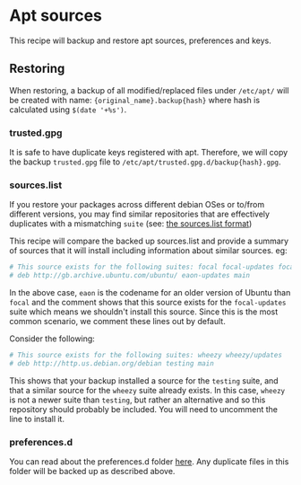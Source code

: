 # Apt sources
This recipe will backup and restore apt sources, preferences and keys.

## Restoring
When restoring, a backup of all modified/replaced files under `/etc/apt/` will be created with name: `{original_name}.backup{hash}` where hash is calculated using `$(date '+%s')`.

### trusted.gpg
It is safe to have duplicate keys registered with apt. Therefore, we will
copy the backup `trusted.gpg` file to `/etc/apt/trusted.gpg.d/backup{hash}.gpg`.

### sources.list
If you restore your packages across different debian OSes or to/from 
different versions, you may find similar repositories that are effectively
duplicates with a mismatching `suite` (see: [the sources.list format](http://manpages.ubuntu.com/manpages/xenial/man5/sources.list.5.html#the%20deb%20and%20deb-src%20types:%20general%20format))

This recipe will compare the backed up sources.list and provide a summary of sources that it will install including information about similar sources. eg:
```bash
# This source exists for the following suites: focal focal-updates focal-security
# deb http://gb.archive.ubuntu.com/ubuntu/ eaon-updates main
```

In the above case, `eaon` is the codename for an older version of Ubuntu 
than `focal` and the comment shows that this source exists for the 
`focal-updates` suite which means we shouldn't install this source. Since 
this is the most common scenario, we comment these lines out by default.

Consider the following:
```bash
# This source exists for the following suites: wheezy wheezy/updates
# deb http://http.us.debian.org/debian testing main
```

This shows that your backup installed a source for the `testing` suite, and that a similar source for the `wheezy` suite already exists. In this
case, `wheezy` is not a newer suite than `testing`, but rather an 
alternative and so this repository should probably be included. You will need to uncomment the line to install it.

### preferences.d
You can read about the preferences.d folder [here](http://manpages.ubuntu.com/manpages/bionic/man5/apt_preferences.5.html). Any duplicate files in this folder will be backed up as described above.